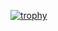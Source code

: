 [![trophy](https://github-profile-trophy.vercel.app/?username=josepraveen&theme=onedark)](https://github.com/ryo-ma/github-profile-trophy)
